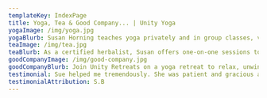 ```yaml
---
templateKey: IndexPage
title: Yoga, Tea & Good Company... | Unity Yoga
yogaImage: /img/yoga.jpg
yogaBlurb: Susan Horning teaches yoga privately and in group classes, view the schedule often for new offerings.
teaImage: /img/tea.jpg
teaBlurb: As a certified herbalist, Susan offers one-on-one sessions to address your needs. She also makes tinctures and delicious teas.
goodCompanyImage: /img/good-company.jpg
goodCompanyBlurb: Join Unity Retreats on a yoga retreat to relax, unwind and learn, whether it’s Salt Spring Island or Guatemala, your next adventure awaits!
testimonial: Sue helped me tremendously. She was patient and gracious and kind. I’d highly recommend her professional herbalist services.
testimonialAttribution: S.B
---
```


